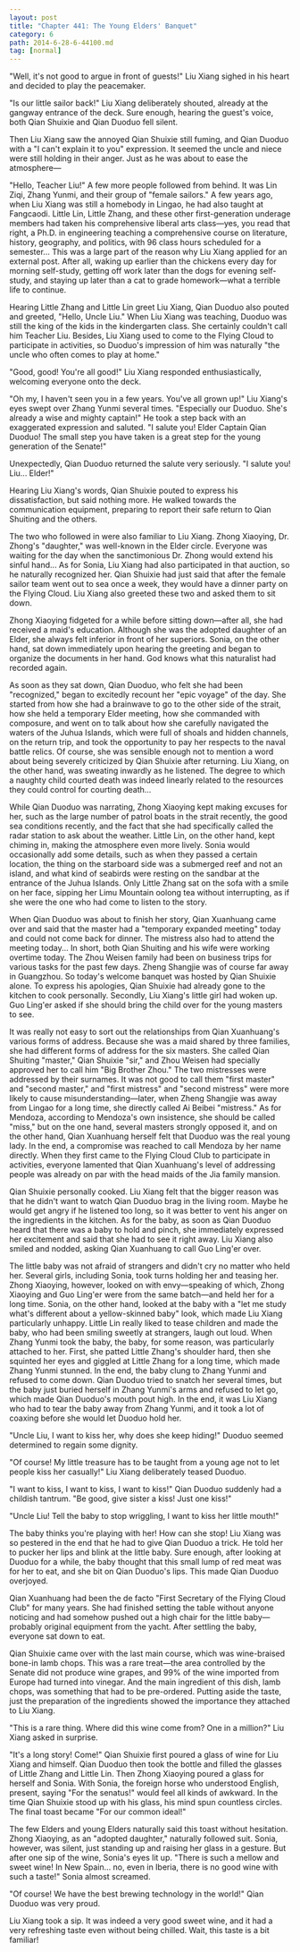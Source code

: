 ```yaml
---
layout: post
title: "Chapter 441: The Young Elders' Banquet"
category: 6
path: 2014-6-28-6-44100.md
tag: [normal]
---
```


"Well, it's not good to argue in front of guests!" Liu Xiang sighed in his heart and decided to play the peacemaker.

"Is our little sailor back!" Liu Xiang deliberately shouted, already at the gangway entrance of the deck. Sure enough, hearing the guest's voice, both Qian Shuixie and Qian Duoduo fell silent.

Then Liu Xiang saw the annoyed Qian Shuixie still fuming, and Qian Duoduo with a "I can't explain it to you" expression. It seemed the uncle and niece were still holding in their anger. Just as he was about to ease the atmosphere—

"Hello, Teacher Liu!" A few more people followed from behind. It was Lin Ziqi, Zhang Yunmi, and their group of "female sailors." A few years ago, when Liu Xiang was still a homebody in Lingao, he had also taught at Fangcaodi. Little Lin, Little Zhang, and these other first-generation underage members had taken his comprehensive liberal arts class—yes, you read that right, a Ph.D. in engineering teaching a comprehensive course on literature, history, geography, and politics, with 96 class hours scheduled for a semester... This was a large part of the reason why Liu Xiang applied for an external post. After all, waking up earlier than the chickens every day for morning self-study, getting off work later than the dogs for evening self-study, and staying up later than a cat to grade homework—what a terrible life to continue.

Hearing Little Zhang and Little Lin greet Liu Xiang, Qian Duoduo also pouted and greeted, "Hello, Uncle Liu." When Liu Xiang was teaching, Duoduo was still the king of the kids in the kindergarten class. She certainly couldn't call him Teacher Liu. Besides, Liu Xiang used to come to the Flying Cloud to participate in activities, so Duoduo's impression of him was naturally "the uncle who often comes to play at home."

"Good, good! You're all good!" Liu Xiang responded enthusiastically, welcoming everyone onto the deck.

"Oh my, I haven't seen you in a few years. You've all grown up!" Liu Xiang's eyes swept over Zhang Yunmi several times. "Especially our Duoduo. She's already a wise and mighty captain!" He took a step back with an exaggerated expression and saluted. "I salute you! Elder Captain Qian Duoduo! The small step you have taken is a great step for the young generation of the Senate!"

Unexpectedly, Qian Duoduo returned the salute very seriously. "I salute you! Liu... Elder!"

Hearing Liu Xiang's words, Qian Shuixie pouted to express his dissatisfaction, but said nothing more. He walked towards the communication equipment, preparing to report their safe return to Qian Shuiting and the others.

The two who followed in were also familiar to Liu Xiang. Zhong Xiaoying, Dr. Zhong's "daughter," was well-known in the Elder circle. Everyone was waiting for the day when the sanctimonious Dr. Zhong would extend his sinful hand... As for Sonia, Liu Xiang had also participated in that auction, so he naturally recognized her. Qian Shuixie had just said that after the female sailor team went out to sea once a week, they would have a dinner party on the Flying Cloud. Liu Xiang also greeted these two and asked them to sit down.

Zhong Xiaoying fidgeted for a while before sitting down—after all, she had received a maid's education. Although she was the adopted daughter of an Elder, she always felt inferior in front of her superiors. Sonia, on the other hand, sat down immediately upon hearing the greeting and began to organize the documents in her hand. God knows what this naturalist had recorded again.

As soon as they sat down, Qian Duoduo, who felt she had been "recognized," began to excitedly recount her "epic voyage" of the day. She started from how she had a brainwave to go to the other side of the strait, how she held a temporary Elder meeting, how she commanded with composure, and went on to talk about how she carefully navigated the waters of the Juhua Islands, which were full of shoals and hidden channels, on the return trip, and took the opportunity to pay her respects to the naval battle relics. Of course, she was sensible enough not to mention a word about being severely criticized by Qian Shuixie after returning. Liu Xiang, on the other hand, was sweating inwardly as he listened. The degree to which a naughty child courted death was indeed linearly related to the resources they could control for courting death...

While Qian Duoduo was narrating, Zhong Xiaoying kept making excuses for her, such as the large number of patrol boats in the strait recently, the good sea conditions recently, and the fact that she had specifically called the radar station to ask about the weather. Little Lin, on the other hand, kept chiming in, making the atmosphere even more lively. Sonia would occasionally add some details, such as when they passed a certain location, the thing on the starboard side was a submerged reef and not an island, and what kind of seabirds were resting on the sandbar at the entrance of the Juhua Islands. Only Little Zhang sat on the sofa with a smile on her face, sipping her Limu Mountain oolong tea without interrupting, as if she were the one who had come to listen to the story.

When Qian Duoduo was about to finish her story, Qian Xuanhuang came over and said that the master had a "temporary expanded meeting" today and could not come back for dinner. The mistress also had to attend the meeting today... In short, both Qian Shuiting and his wife were working overtime today. The Zhou Weisen family had been on business trips for various tasks for the past few days. Zheng Shangjie was of course far away in Guangzhou. So today's welcome banquet was hosted by Qian Shuixie alone. To express his apologies, Qian Shuixie had already gone to the kitchen to cook personally. Secondly, Liu Xiang's little girl had woken up. Guo Ling'er asked if she should bring the child over for the young masters to see.

It was really not easy to sort out the relationships from Qian Xuanhuang's various forms of address. Because she was a maid shared by three families, she had different forms of address for the six masters. She called Qian Shuiting "master," Qian Shuixie "sir," and Zhou Weisen had specially approved her to call him "Big Brother Zhou." The two mistresses were addressed by their surnames. It was not good to call them "first master" and "second master," and "first mistress" and "second mistress" were more likely to cause misunderstanding—later, when Zheng Shangjie was away from Lingao for a long time, she directly called Ai Beibei "mistress." As for Mendoza, according to Mendoza's own insistence, she should be called "miss," but on the one hand, several masters strongly opposed it, and on the other hand, Qian Xuanhuang herself felt that Duoduo was the real young lady. In the end, a compromise was reached to call Mendoza by her name directly. When they first came to the Flying Cloud Club to participate in activities, everyone lamented that Qian Xuanhuang's level of addressing people was already on par with the head maids of the Jia family mansion.

Qian Shuixie personally cooked. Liu Xiang felt that the bigger reason was that he didn't want to watch Qian Duoduo brag in the living room. Maybe he would get angry if he listened too long, so it was better to vent his anger on the ingredients in the kitchen. As for the baby, as soon as Qian Duoduo heard that there was a baby to hold and pinch, she immediately expressed her excitement and said that she had to see it right away. Liu Xiang also smiled and nodded, asking Qian Xuanhuang to call Guo Ling'er over.

The little baby was not afraid of strangers and didn't cry no matter who held her. Several girls, including Sonia, took turns holding her and teasing her. Zhong Xiaoying, however, looked on with envy—speaking of which, Zhong Xiaoying and Guo Ling'er were from the same batch—and held her for a long time. Sonia, on the other hand, looked at the baby with a "let me study what's different about a yellow-skinned baby" look, which made Liu Xiang particularly unhappy. Little Lin really liked to tease children and made the baby, who had been smiling sweetly at strangers, laugh out loud. When Zhang Yunmi took the baby, the baby, for some reason, was particularly attached to her. First, she patted Little Zhang's shoulder hard, then she squinted her eyes and giggled at Little Zhang for a long time, which made Zhang Yunmi stunned. In the end, the baby clung to Zhang Yunmi and refused to come down. Qian Duoduo tried to snatch her several times, but the baby just buried herself in Zhang Yunmi's arms and refused to let go, which made Qian Duoduo's mouth pout high. In the end, it was Liu Xiang who had to tear the baby away from Zhang Yunmi, and it took a lot of coaxing before she would let Duoduo hold her.

"Uncle Liu, I want to kiss her, why does she keep hiding!" Duoduo seemed determined to regain some dignity.

"Of course! My little treasure has to be taught from a young age not to let people kiss her casually!" Liu Xiang deliberately teased Duoduo.

"I want to kiss, I want to kiss, I want to kiss!" Qian Duoduo suddenly had a childish tantrum. "Be good, give sister a kiss! Just one kiss!"

"Uncle Liu! Tell the baby to stop wriggling, I want to kiss her little mouth!"

The baby thinks you're playing with her! How can she stop! Liu Xiang was so pestered in the end that he had to give Qian Duoduo a trick. He told her to pucker her lips and blink at the little baby. Sure enough, after looking at Duoduo for a while, the baby thought that this small lump of red meat was for her to eat, and she bit on Qian Duoduo's lips. This made Qian Duoduo overjoyed.

Qian Xuanhuang had been the de facto "First Secretary of the Flying Cloud Club" for many years. She had finished setting the table without anyone noticing and had somehow pushed out a high chair for the little baby—probably original equipment from the yacht. After settling the baby, everyone sat down to eat.

Qian Shuixie came over with the last main course, which was wine-braised bone-in lamb chops. This was a rare treat—the area controlled by the Senate did not produce wine grapes, and 99% of the wine imported from Europe had turned into vinegar. And the main ingredient of this dish, lamb chops, was something that had to be pre-ordered. Putting aside the taste, just the preparation of the ingredients showed the importance they attached to Liu Xiang.

"This is a rare thing. Where did this wine come from? One in a million?" Liu Xiang asked in surprise.

"It's a long story! Come!" Qian Shuixie first poured a glass of wine for Liu Xiang and himself. Qian Duoduo then took the bottle and filled the glasses of Little Zhang and Little Lin. Then Zhong Xiaoying poured a glass for herself and Sonia. With Sonia, the foreign horse who understood English, present, saying "For the senatus!" would feel all kinds of awkward. In the time Qian Shuixie stood up with his glass, his mind spun countless circles. The final toast became "For our common ideal!"

The few Elders and young Elders naturally said this toast without hesitation. Zhong Xiaoying, as an "adopted daughter," naturally followed suit. Sonia, however, was silent, just standing up and raising her glass in a gesture. But after one sip of the wine, Sonia's eyes lit up. "There is such a mellow and sweet wine! In New Spain... no, even in Iberia, there is no good wine with such a taste!" Sonia almost screamed.

"Of course! We have the best brewing technology in the world!" Qian Duoduo was very proud.

Liu Xiang took a sip. It was indeed a very good sweet wine, and it had a very refreshing taste even without being chilled. Wait, this taste is a bit familiar!
